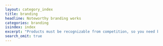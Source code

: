 ```yaml
---
layout: category_index
title: branding
headline: Noteworthy branding works
categories: branding
isindex: index
excerpt: "Products must be recognizable from competition, so you need branding."
search_omit: true
---
```

